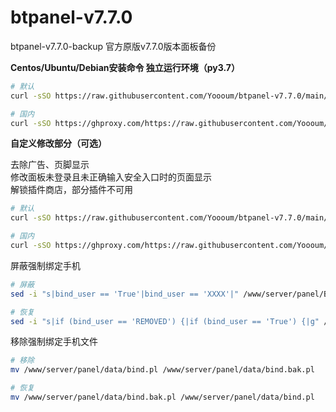 # btpanel-v7.7.0
btpanel-v7.7.0-backup  官方原版v7.7.0版本面板备份

**Centos/Ubuntu/Debian安装命令 独立运行环境（py3.7）**

```Bash
# 默认
curl -sSO https://raw.githubusercontent.com/Yoooum/btpanel-v7.7.0/main/install/install_panel.sh && bash install_panel.sh

# 国内
curl -sSO https://ghproxy.com/https://raw.githubusercontent.com/Yoooum/btpanel-v7.7.0/main/install_cn/install_panel.sh && bash install_panel.sh
```

**自定义修改部分（可选）**

去除广告、页脚显示  
修改面板未登录且未正确输入安全入口时的页面显示  
解锁插件商店，部分插件不可用  

```bash
# 默认
curl -sSO https://raw.githubusercontent.com/Yoooum/btpanel-v7.7.0/main/modify/run.sh && bash run.sh

# 国内
curl -sSO https://ghproxy.com/https://raw.githubusercontent.com/Yoooum/btpanel-v7.7.0/main/install_cn/run.sh && bash run.sh
```

屏蔽强制绑定手机

```bash
# 屏蔽
sed -i "s|bind_user == 'True'|bind_user == 'XXXX'|" /www/server/panel/BTPanel/static/js/index.js

# 恢复
sed -i "s|if (bind_user == 'REMOVED') {|if (bind_user == 'True') {|g" /www/server/panel/BTPanel/static/js/index.js
```

移除强制绑定手机文件

```bash
# 移除
mv /www/server/panel/data/bind.pl /www/server/panel/data/bind.bak.pl

# 恢复
mv /www/server/panel/data/bind.bak.pl /www/server/panel/data/bind.pl
```

